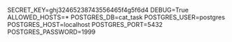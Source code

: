 SECRET_KEY=ghj32465238743556465f4g5f6d4
DEBUG=True
ALLOWED_HOSTS=*
POSTGRES_DB=cat_task
POSTGRES_USER=postgres
POSTGRES_HOST=localhost
POSTGRES_PORT=5432
POSTGRES_PASSWORD=1999